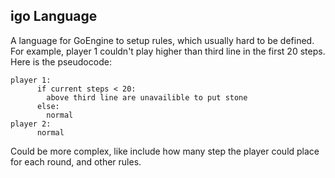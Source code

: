 igo Language
-------------------

A language for GoEngine to setup rules, which usually hard to be defined.
For example, player 1 couldn't play higher than third line in the first 20 steps. Here is the pseudocode:

```
player 1:
      if current steps < 20:
        above third line are unavailible to put stone
      else:
        normal
player 2:
      normal 
```

Could be more complex, like include how many step the player could place for each round, and other rules.
